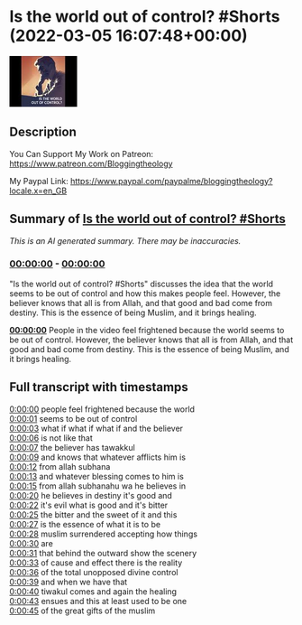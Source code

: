 # Is the world out of control? #Shorts (2022-03-05 16:07:48+00:00)

![alt Is the world out of control? #Shorts](7oqEl21yGFs.jpg "Is the world out of control? #Shorts")

## Description

You Can Support My Work on Patreon:
https://www.patreon.com/Bloggingtheology

My Paypal Link: 
https://www.paypal.com/paypalme/bloggingtheology?locale.x=en_GB

## Summary of [Is the world out of control? #Shorts](https://www.youtube.com/watch?v=7oqEl21yGFs)


*This is an AI generated summary. There may be inaccuracies. [](/)*

### [00:00:00](https://www.youtube.com/watch?v=7oqEl21yGFs&t=0) - [00:00:00](https://www.youtube.com/watch?v=7oqEl21yGFs&t=0)

 "Is the world out of control? #Shorts" discusses the idea that the world seems to be out of control and how this makes people feel. However, the believer knows that all is from Allah, and that good and bad come from destiny. This is the essence of being Muslim, and it brings healing.

**[00:00:00](https://www.youtube.com/watch?v=7oqEl21yGFs&t=0)** People in the video feel frightened because the world seems to be out of control. However, the believer knows that all is from Allah, and that good and bad come from destiny. This is the essence of being Muslim, and it brings healing.

## Full transcript with timestamps

[0:00:00](https://youtu.be/7oqEl21yGFs?t=0) people feel frightened because the world  
[0:00:01](https://youtu.be/7oqEl21yGFs?t=1) seems to be out of control  
[0:00:03](https://youtu.be/7oqEl21yGFs?t=3) what if what if what if and the believer  
[0:00:06](https://youtu.be/7oqEl21yGFs?t=6) is not like that  
[0:00:07](https://youtu.be/7oqEl21yGFs?t=7) the believer has tawakkul  
[0:00:09](https://youtu.be/7oqEl21yGFs?t=9) and knows that whatever afflicts him is  
[0:00:12](https://youtu.be/7oqEl21yGFs?t=12) from allah subhana  
[0:00:13](https://youtu.be/7oqEl21yGFs?t=13) and whatever blessing comes to him is  
[0:00:15](https://youtu.be/7oqEl21yGFs?t=15) from allah subhanahu wa he believes in  
[0:00:20](https://youtu.be/7oqEl21yGFs?t=20) he believes in destiny it's good and  
[0:00:22](https://youtu.be/7oqEl21yGFs?t=22) it's evil what is good and it's bitter  
[0:00:25](https://youtu.be/7oqEl21yGFs?t=25) the bitter and the sweet of it and this  
[0:00:27](https://youtu.be/7oqEl21yGFs?t=27) is the essence of what it is to be  
[0:00:28](https://youtu.be/7oqEl21yGFs?t=28) muslim surrendered accepting how things  
[0:00:30](https://youtu.be/7oqEl21yGFs?t=30) are  
[0:00:31](https://youtu.be/7oqEl21yGFs?t=31) that behind the outward show the scenery  
[0:00:33](https://youtu.be/7oqEl21yGFs?t=33) of cause and effect there is the reality  
[0:00:36](https://youtu.be/7oqEl21yGFs?t=36) of the total unopposed divine control  
[0:00:39](https://youtu.be/7oqEl21yGFs?t=39) and when we have that  
[0:00:40](https://youtu.be/7oqEl21yGFs?t=40) tiwakul comes and again the healing  
[0:00:43](https://youtu.be/7oqEl21yGFs?t=43) ensues and this at least used to be one  
[0:00:45](https://youtu.be/7oqEl21yGFs?t=45) of the great gifts of the muslim  
